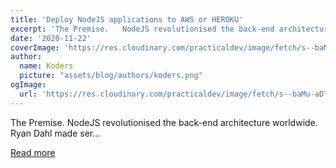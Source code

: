 ```yaml
---
title: 'Deploy NodeJS applications to AWS or HEROKU'
excerpt: 'The Premise.   NodeJS revolutionised the back-end architecture worldwide. Ryan Dahl made ser...'
date: '2020-11-22'
coverImage: 'https://res.cloudinary.com/practicaldev/image/fetch/s--baMu-aDT--/c_imagga_scale,f_auto,fl_progressive,h_420,q_auto,w_1000/https://dev-to-uploads.s3.amazonaws.com/i/1ekhtah0afjfajsf6awm.png'
author:
  name: Koders
  picture: "assets/blog/authors/koders.png"
ogImage:
  url: 'https://res.cloudinary.com/practicaldev/image/fetch/s--baMu-aDT--/c_imagga_scale,f_auto,fl_progressive,h_420,q_auto,w_1000/https://dev-to-uploads.s3.amazonaws.com/i/1ekhtah0afjfajsf6awm.png'
---
```


The Premise.   NodeJS revolutionised the back-end architecture worldwide. Ryan Dahl made ser...

[Read more](https://dev.to/nitdgplug/deploy-nodejs-applications-to-aws-or-heroku-ill)
